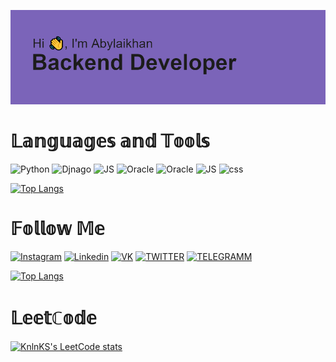 ![](https://github.com/Katsura-Khan/Katsura-Khan/blob/main/header.png)
<h1>𝕃𝕒𝕟𝕘𝕦𝕒𝕘𝕖𝕤 𝕒𝕟𝕕 𝕋𝕠𝕠𝕝𝕤</h1>

![Python](https://img.shields.io/badge/-PYTHON-7c64ba??style=for-the-badge&logo=python)
![Djnago](https://img.shields.io/badge/-DJANGO-7c64ba??style=for-the-badge&logo=django)
![JS](https://img.shields.io/badge/-JavaScript-7c64ba??style=for-the-badge&logo=javascript)
![Oracle](https://img.shields.io/badge/-ORACLE-7c64ba??style=for-the-badge&logo=oracle)
![Oracle](https://img.shields.io/badge/-POSTGRESQL-7c64ba??style=for-the-badge&logo=postgresql)
![JS](https://img.shields.io/badge/-HTML-7c64ba??style=for-the-badge&logo=HyperTextMarkupLanguage)
![css](https://img.shields.io/badge/-CSS-7c64ba??style=for-the-badge&logo=CSS)

[![Top Langs](https://github-readme-stats.vercel.app/api/top-langs/?username=Katsura-Khan)](https://github.com/anuraghazra/github-readme-stats)

<h1>𝔽𝕠𝕝𝕝𝕠𝕨 𝕄𝕖</h1>

[![Instagram](https://img.shields.io/badge/-INSTAGRAM-7c64ba?style=for-the-badge&logo=instagram)](https://www.instagram.com/katsuro_khan/)
[![Linkedin](https://img.shields.io/badge/-LINKEDIN-7c64ba?style=for-the-badge&logo=linkedin)](https://www.linkedin.com/in/abylaikhan-orazbek/)
[![VK](https://img.shields.io/badge/-VKONTAKTE-7c64ba?style=for-the-badge&logo=vk)](https://vk.com/aorazbek2000)
[![TWITTER](https://img.shields.io/badge/-TWITTER-7c64ba?style=for-the-badge&logo=twitter)](https://twitter.com/OrazbekAbylai)
[![TELEGRAMM](https://img.shields.io/badge/-TELEGRAMM-7c64ba?style=for-the-badge&logo=telegram)](https://t.me/Katsuro_khan)



[![Top Langs](https://github-readme-stats.vercel.app/api/top-langs/?username=Katsura-Khan)](https://github.com/anuraghazra/github-readme-stats)

<h1>𝕃𝕖𝕖𝕥ℂ𝕠𝕕𝕖</h1>

[![KnlnKS's LeetCode stats](https://leetcode-stats-six.vercel.app/api?username=AbylaikhanN&theme=dark)](https://github.com/Katsuro-Khan/leetcode-stats)



